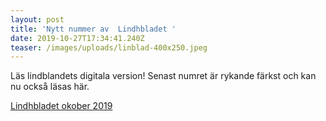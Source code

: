 ```yaml
---
layout: post
title: 'Nytt nummer av  Lindhbladet '
date: 2019-10-27T17:34:41.240Z
teaser: /images/uploads/linblad-400x250.jpeg
---
```

Läs lindblandets digitala version! Senast numret är rykande färkst och kan nu också läsas här.

[Lindhbladet okober 2019](/images/uploads/Lindhbladet_2_2019-web.pdf)
